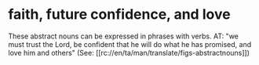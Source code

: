 # faith, future confidence, and love

These abstract nouns can be expressed in phrases with verbs. AT: "we must trust the Lord, be confident that he will do what he has promised, and love him and others" (See: [[rc://en/ta/man/translate/figs-abstractnouns]])

